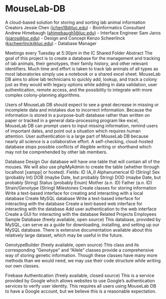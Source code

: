 # MouseLab-DB


A cloud-based solution for storing and sorting lab animal information
Creators
Jessie Chen (jchen18@luc.edu) - Bioinformatics Consultant
Andrew Himebaugh (ahimebaugh1@luc.edu) - Interface Engineer
Sam Jaros (sjaros@luc.edu) - Design and Concept
Kenzo Scheerlinck (kscheerlinck@luc.edu) - Database Manager

Meetings every Tuesday at 5:30pm in the IC
Shared Folder
Abstract
The goal of this project is to create a database for the management and tracking of lab animals, their genotypes, their family history, and other relevant identifiers. Much time and effort is taken to track lab animals of all types as most laboratories simply use a notebook or a shared excel sheet. MouseLab DB aims to allow lab technicians to quickly add, lookup, and track a colony just as they would with legacy options while adding in data validation, user authentication, remote access, and the possibility to integrate with more complex colony-planning algorithms.

Users of MouseLab DB should expect to see a great decrease in missing or incomplete data and mistakes due to incorrect information. Because the information is stored in a purpose-built database rather than written on paper or tracked in a general data-processing program like excel, MouseLab DB can prompt users to input missing information, remind users of important dates, and point out a situation which requires human attention. User authentication is a large part of MouseLab DB because nearly all science is a collaborative effort. A self-checking, cloud-hosted database stops possible conflicts of illegible writing or shorthand which may not be comprehended by other lab members.

Database Design
Our database will have one table that will contain all of the mouses.
We will also use phpMyAdmin to create the table (whether through localhost [xampp] or hosted).
Fields:
ID (A_I)
Alphanumerical ID (String)
Sex (probably Int)
DOB (maybe Date, but probably String)
DOD (maybe Date, but probably String)
Status (probably Enum)
Mother (a.n. ID)
Father (a.n. ID)
Strain/Genotype (String)
Milestones
Create classes for storing information
Write a text-based interface for creating and interacting with a local database
Create MySQL database
Write a text-based interface for interacting with the database
Create a text-based web interface for interacting with the database
Add user authentication to the web interface
Create a GUI for interacting with the database
Related Projects
Employees Sample Database (freely available, open source)
This database, provided by MySQL, can serve as a guide for downloading, installing, and setting up our MySQL database. There is extensive documentation available about this relatively large dataset, which may be useful in the future.

GenotypeBuilder (freely available, open source)
This class and its corresponding “Genotype” and “Allele” classes provide a comprehensive way of storing genetic information. Though these classes have many more methods than we would need, we may use their code structure while writing our own classes.

Firebase Authentication (freely available, closed source)
This is a service provided by Google which allows websites to use Google’s authentication services to verify user identity. This requires all users using MouseLab DB to have a Google account, but we believe this is a reasonable expectation.
